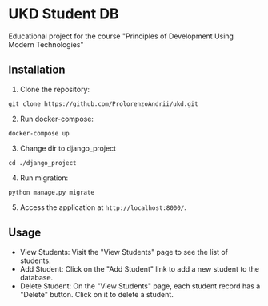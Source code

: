 # UKD Student DB

Educational project for the course "Principles of Development Using Modern Technologies"

## Installation

1. Clone the repository:

`git clone https://github.com/ProlorenzoAndrii/ukd.git`

2. Run docker-compose:

`docker-compose up`

3. Change dir to django_project

`cd ./django_project`

4. Run migration:

`python manage.py migrate`

5. Access the application at `http://localhost:8000/`.

## Usage

- View Students: Visit the "View Students" page to see the list of students.
- Add Student: Click on the "Add Student" link to add a new student to the database.
- Delete Student: On the "View Students" page, each student record has a "Delete" button. Click on it to delete a student.

